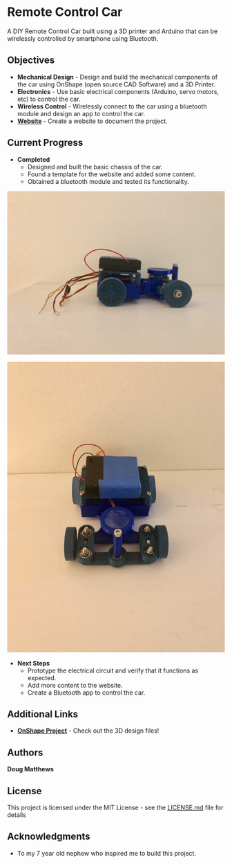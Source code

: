 # Remote Control Car

A DIY Remote Control Car built using a 3D printer and Arduino that can be wirelessly controlled by smartphone using Bluetooth. 

## Objectives
* **Mechanical Design** - Design and build the mechanical components of the car using OnShape (open source CAD Software) and a 3D Printer.
* **Electronics** - Use basic electrical components (Arduino, servo motors, etc) to control the car.
* **Wireless Control** - Wirelessly connect to the car using a bluetooth module and design an app to control the car.
* **[Website](https://doug-matthews.github.io/Remote-Control-Car/)** - Create a website to document the project.

## Current Progress

* **Completed** 
  * Designed and built the basic chassis of the car.
  * Found a template for the website and added some content.
  * Obtained a bluetooth module and tested its functionality.

<p align="center"> 
<img src="IMG_7638.jpg">
</p>
  
<p align="center"> 
<img src="IMG_7642.jpg">
</p>
 
 
* **Next Steps**
  * Prototype the electrical circuit and verify that it functions as expected.
  * Add more content to the website.
  * Create a Bluetooth app to control the car.

## Additional Links
* **[OnShape Project](https://cad.onshape.com/documents/23f2e9f6345a567f873c58ac/w/3e798f0b4164c9e516b7c30d/e/92abe29c7836aa413a55de96)** - Check out the 3D design files! 

## Authors

**Doug Matthews**

## License

This project is licensed under the MIT License - see the [LICENSE.md](LICENSE.md) file for details

## Acknowledgments

* To my 7 year old nephew who inspired me to build this project.
